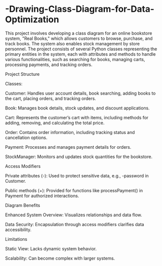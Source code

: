 # -Drawing-Class-Diagram-for-Data-Optimization

This project involves developing a class diagram for an online bookstore system, "Real Books," which allows customers to browse, purchase, and track books. The system also enables stock management by store personnel. The project consists of several Python classes representing the primary entities in the system, each with attributes and methods to handle various functionalities, such as searching for books, managing carts, processing payments, and tracking orders.

Project Structure

Classes:

Customer: Handles user account details, book searching, adding books to the cart, placing orders, and tracking orders.

Book: Manages book details, stock updates, and discount applications.

Cart: Represents the customer’s cart with items, including methods for adding, removing, and calculating the total price.

Order: Contains order information, including tracking status and cancellation options.

Payment: Processes and manages payment details for orders.

StockManager: Monitors and updates stock quantities for the bookstore.

Access Modifiers

Private attributes (-): Used to protect sensitive data, e.g., -password in Customer.

Public methods (+): Provided for functions like processPayment() in Payment for authorized interactions.

Diagram Benefits

Enhanced System Overview: Visualizes relationships and data flow.

Data Security: Encapsulation through access modifiers clarifies data accessibility.

Limitations

Static View: Lacks dynamic system behavior.

Scalability: Can become complex with larger systems.
